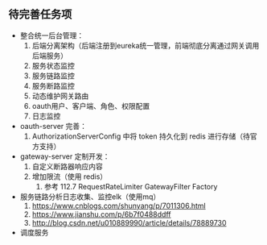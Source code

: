 ## 待完善任务项
 - 整合统一后台管理：
    1. 后端分离架构（后端注册到eureka统一管理，前端彻底分离通过网关调用后端服务）
    1. 服务状态监控
    2. 服务链路监控
    3. 服务断路监控
    4. 动态维护网关路由
    5. oauth用户、客户端、角色、权限配置
    6. 日志监控
 - oauth-server 完善：
    1. AuthorizationServerConfig 中将 token 持久化到 redis 进行存储（待官方支持）
 - gateway-server 定制开发：
    1. 自定义断路器响应内容
    2. 增加限流（使用 redis）
        1. 参考 112.7 RequestRateLimiter GatewayFilter Factory
 - 服务链路分析日志收集、监控elk（使用mq）
    1. https://www.cnblogs.com/shunyang/p/7011306.html
    2. https://www.jianshu.com/p/6b7f0488ddff
    3. http://blog.csdn.net/u010889990/article/details/78889730
 - 调度服务